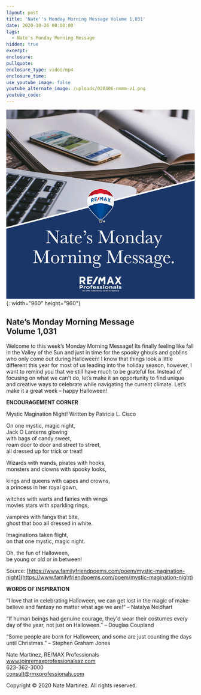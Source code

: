 ```yaml
---
layout: post
title: 'Nate''s Monday Morning Message Volume 1,031'
date: 2020-10-26 00:00:00
tags:
  - Nate's Monday Morning Message
hidden: true
excerpt:
enclosure:
pullquote:
enclosure_type: video/mp4
enclosure_time:
use_youtube_image: false
youtube_alternate_image: /uploads/020406-nmmm-v1.png
youtube_code:
---
```


![](/uploads/020406-nmmm-v1.png){: width="960" height="960"}

## **Nate’s Monday Morning Message<br>Volume 1,031**

Welcome to this week’s Monday Morning Message\! Its finally feeling like fall in the Valley of the Sun and just in time for the spooky ghouls and goblins who only come out during Halloween\! I know that things look a little different this year for most of us leading into the holiday season, however, I want to remind you that we still have much to be grateful for. Instead of focusing on what we can’t do, let’s make it an opportunity to find unique and creative ways to celebrate while navigating the current climate. Let’s make it a great week – happy Halloween\!

**ENCOURAGEMENT CORNER**

Mystic Magination Night\! Written by Patricia L. Cisco

On one mystic, magic night,<br>Jack O Lanterns glowing<br>with bags of candy sweet,<br>roam door to door and street to street,<br>all dressed up for trick or treat\!

Wizards with wands, pirates with hooks,<br>monsters and clowns with spooky looks,

kings and queens with capes and crowns,<br>a princess in her royal gown,

witches with warts and fairies with wings<br>movies stars with sparkling rings,

vampires with fangs that bite,<br>ghost that boo all dressed in white.

Imaginations taken flight,<br>on that one mystic, magic night.

Oh, the fun of Halloween,<br>be young or old or in between\!

Source:&nbsp;[https://www.familyfriendpoems.com/poem/mystic-magination-night](https://www.familyfriendpoems.com/poem/mystic-magination-night)

**WORDS OF INSPIRATION**

“I love that in celebrating Halloween, we can get lost in the magic of make-believe and fantasy no matter what age we are\!” – Natalya Neidhart

“If human beings had genuine courage, they'd wear their costumes every day of the year, not just on Halloween.” – Douglas Coupland

“Some people are born for Halloween, and some are just counting the days until Christmas.” – Stephen Graham Jones

Nate Martinez, RE/MAX Professionals<br>www.joinremaxprofessionalsaz.com<br>623-362-3000<br>consult@rmxprofessionals.com

Copyright &copy; 2020 Nate Martinez. All rights reserved.